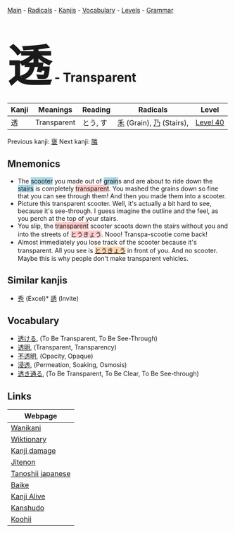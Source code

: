 <style> bigfont {font-size: 100px}</style>
[Main](../index.md) -
[Radicals](../radicals.md) -
[Kanjis](../kanjis.md) -
[Vocabulary](../vocabulary.md) -
[Levels](../levels.md) -
[Grammar](../grammar.md)
# <bigfont> 透</bigfont> - Transparent 

| Kanji | Meanings | Reading | Radicals | Level |
| --- | --- | --- | --- | --- |
| 透 | Transparent | とう, す | [禾](../radicals/禾.md) (Grain), [乃](../radicals/乃.md) (Stairs),  | [Level 40](../levels/wk_level40.md) |

Previous kanji: [褒](褒.md) Next kanji: [隣](隣.md) 

## Mnemonics
 * The <span style="background-color:#ADD8E6"> scooter</span> you made out of <span style="background-color:#ADD8E6"> grain</span>s and are about to ride down the <span style="background-color:#ADD8E6"> stairs</span> is completely <span style="background-color:#ffcccb"> transparent</span>. You mashed the grains down so fine that you can see through them! And then you made them into a scooter.
* Picture this transparent scooter. Well, it's actually a bit hard to see, because it's see-through. I guess imagine the outline and the feel, as you perch at the top of your stairs.
* You slip, the <span style="background-color:#ffcccb"> transparent</span> scooter scoots down the stairs without you and into the streets of <span style="background-color:#ffcccb"> とうきょう</span>. Nooo! Transpa-scootie come back!
* Almost immediately you lose track of the scooter because it's transparent. All you see is <span style="background-color:#fed8b1"> [とうきょう](https://jisho.org/search/とうきょう)</span> in front of you. And no scooter. Maybe this is why people don't make transparent vehicles.


## Similar kanjis
 * [秀](秀.md) (Excel)* [誘](誘.md) (Invite)


## Vocabulary
 * [透ける](../vocabulary/透.md), (To Be Transparent, To Be See-Through)
* [透明](../vocabulary/透.md), (Transparent, Transparency)
* [不透明](../vocabulary/透.md), (Opacity, Opaque)
* [浸透](../vocabulary/透.md), (Permeation, Soaking, Osmosis)
* [透き通る](../vocabulary/透.md), (To Be Transparent, To Be Clear, To Be See-through)



## Links 

| Webpage |
| --- |
| [Wanikani          ](https://www.wanikani.com/kanji/透) |
| [Wiktionary        ](https://en.wiktionary.org/wiki/透) |
| [Kanji damage      ](http://www.kanjidamage.com/kanji/search?utf8=✓&q=透) |
| [Jitenon           ](https://jitenon.com/kanji/透) |
| [Tanoshii japanese ](https://www.tanoshiijapanese.com/dictionary/kanji.cfm?k=透) |
| [Baike             ](https://baike.baidu.com/item/透) |
| [Kanji Alive       ](https://app.kanjialive.com/透) |
| [Kanshudo          ](https://www.kanshudo.com/searchmn?q=透) |
| [Koohii            ](https://kanji.koohii.com/study/kanji/透) |
